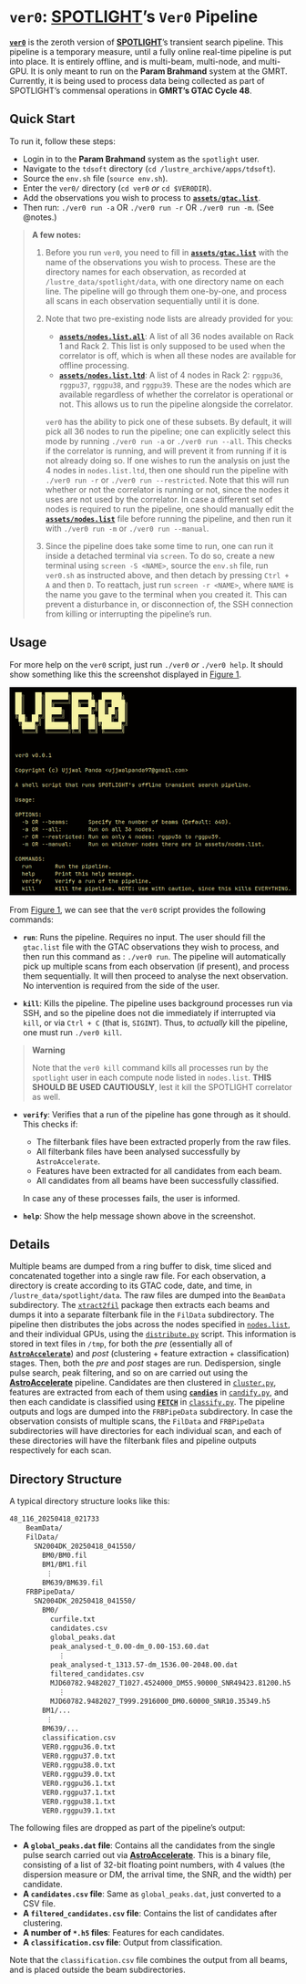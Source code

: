 

# `ver0`: [**SPOTLIGHT**](https://spotlight.ncra.tifr.res.in)’s `Ver0` Pipeline

[**`ver0`**](https://github.com/nsmspotlight/ver0) is the zeroth version
of [**SPOTLIGHT**](https://spotlight.ncra.tifr.res.in)’s transient
search pipeline. This pipeline is a temporary measure, until a fully
online real-time pipeline is put into place. It is entirely offline, and
is multi-beam, multi-node, and multi-GPU. It is only meant to run on the
**Param Brahmand** system at the GMRT. Currently, it is being used to
process data being collected as part of SPOTLIGHT’s commensal operations
in **GMRT’s GTAC Cycle 48**.

## Quick Start

To run it, follow these steps:

-   Login in to the **Param Brahmand** system as the `spotlight` user.
-   Navigate to the `tdsoft` directory
    (`cd /lustre_archive/apps/tdsoft`).
-   Source the `env.sh` file (`source env.sh`).
-   Enter the `ver0/` directory (`cd ver0` *or* `cd $VER0DIR`).
-   Add the observations you wish to process to
    [**`assets/gtac.list`**](./assets/gtac.list).
-   Then run: `./ver0 run -a` OR `./ver0 run -r` OR `./ver0 run -m`.
    (See @notes.)

> ****A few notes**:**
>
> 1.  Before you run `ver0`, you need to fill in
>     [**`assets/gtac.list`**](./assets/gtac.list) with the name of the
>     observations you wish to process. These are the directory names
>     for each observation, as recorded at
>     `/lustre_data/spotlight/data`, with one directory name on each
>     line. The pipeline will go through them one-by-one, and process
>     all scans in each observation sequentially until it is done.
>
> 2.  Note that two pre-existing node lists are already provided for
>     you:
>
>     -   [**`assets/nodes.list.all`**](./assets/nodes.list.all): A list
>         of all 36 nodes available on Rack 1 and Rack 2. This list is
>         only supposed to be used when the correlator is off, which is
>         when all these nodes are available for offline processing.
>     -   [**`assets/nodes.list.ltd`**](./assets/nodes.list.ltd): A list
>         of 4 nodes in Rack 2: `rggpu36`, `rggpu37`, `rggpu38`, and
>         `rggpu39`. These are the nodes which are available regardless
>         of whether the correlator is operational or not. This allows
>         us to run the pipeline alongside the correlator.
>
>     `ver0` has the ability to pick one of these subsets. By default,
>     it will pick all 36 nodes to run the pipeline; one can explicitly
>     select this mode by running `./ver0 run -a` or `./ver0 run --all`.
>     This checks if the correlator is running, and will prevent it from
>     running if it is not already doing so. If one wishes to run the
>     analysis on just the 4 nodes in `nodes.list.ltd`, then one should
>     run the pipeline with `./ver0 run -r` or
>     `./ver0 run --restricted`. Note that this will run whether or not
>     the correlator is running or not, since the nodes it uses are not
>     used by the correlator. In case a different set of nodes is
>     required to run the pipeline, one should manually edit the
>     [**`assets/nodes.list`**](./assets/nodes.list) file before running
>     the pipeline, and then run it with `./ver0 run -m` or
>     `./ver0 run --manual`.
>
> 3.  Since the pipeline does take some time to run, one can run it
>     inside a detached terminal via `screen`. To do so, create a new
>     terminal using `screen -S <NAME>`, source the `env.sh` file, run
>     `ver0.sh` as instructed above, and then detach by pressing
>     `Ctrl + A` and then `D`. To reattach, just run `screen -r <NAME>`,
>     where `NAME` is the name you gave to the terminal when you created
>     it. This can prevent a disturbance in, or disconnection of, the
>     SSH connection from killing or interrupting the pipeline’s run.

## Usage

For more help on the `ver0` script, just run `./ver0` *or*
`./ver0 help`. It should show something like this the screenshot
displayed in <a href="#fig-ver0help" class="quarto-xref">Figure 1</a>.

![](./figures/screenshot1.png)

From <a href="#fig-ver0help" class="quarto-xref">Figure 1</a>, we can
see that the `ver0` script provides the following commands:

-   **`run`**: Runs the pipeline. Requires no input. The user should
    fill the `gtac.list` file with the GTAC observations they wish to
    process, and then run this command as : `./ver0 run`. The pipeline
    will automatically pick up multiple scans from each observation (if
    present), and process them sequentially. It will then proceed to
    analyse the next observation. No intervention is required from the
    side of the user.

-   **`kill`**: Kills the pipeline. The pipeline uses background
    processes run via SSH, and so the pipeline does not die immediately
    if interrupted via `kill`, or via `Ctrl + C` (that is, `SIGINT`).
    Thus, to *actually* kill the pipeline, one must run `./ver0 kill`.

> **Warning**
>
> Note that the `ver0 kill` command kills all processes run by the
> `spotlight` user in each compute node listed in `nodes.list`. **THIS
> SHOULD BE USED CAUTIOUSLY**, lest it kill the SPOTLIGHT correlator as
> well.

-   **`verify`**: Verifies that a run of the pipeline has gone through
    as it should. This checks if:

    -   The filterbank files have been extracted properly from the raw
        files.
    -   All filterbank files have been analysed successfully by
        `AstroAccelerate`.
    -   Features have been extracted for all candidates from each beam.
    -   All candidates from all beams have been successfully classified.

    In case any of these processes fails, the user is informed.

-   **`help`**: Show the help message shown above in the screenshot.

## Details

Multiple beams are dumped from a ring buffer to disk, time sliced and
concatenated together into a single raw file. For each observation, a
directory is create according to its GTAC code, date, and time, in
`/lustre_data/spotlight/data`. The raw files are dumped into the
`BeamData` subdirectory. The
[`xtract2fil`](https://github.com/nsmspotlight/xtract2fil) package then
extracts each beams and dumps it into a separate filterbank file in the
`FilData` subdirectory. The pipeline then distributes the jobs across
the nodes specified in [`nodes.list`](./assets/nodes.list), and their
individual GPUs, using the [`distribute.py`](./scripts/distribute.py)
script. This information is stored in text files in `/tmp`, for both the
*pre* (essentially all of
[**`AstroAccelerate`**](https://github.com/AstroAccelerateOrg/astro-accelerate))
and *post* (clustering + feature extraction + classification) stages.
Then, both the *pre* and *post* stages are run. Dedispersion, single
pulse search, peak filtering, and so on are carried out using the
[**AstroAccelerate**](https://github.com/AstroAccelerateOrg/astro-accelerate)
pipeline. Candidates are then clustered in
[`cluster.py`](./scripts/cluster.py), features are extracted from each
of them using [**`candies`**](https://github.com/astrogewgaw/candies) in
[`candify.py`](./scripts/candify.py), and then each candidate is
classified using [**`FETCH`**](https://github.com/devanshkv/fetch) in
[`classify.py`](./scripts/classify.py). The pipeline outputs and logs
are dumped into the `FRBPipeData` subdirectory. In case the observation
consists of multiple scans, the `FilData` and `FRBPipeData`
subdirectories will have directories for each individual scan, and each
of these directories will have the filterbank files and pipeline outputs
respectively for each scan.

## Directory Structure

A typical directory structure looks like this:

    48_116_20250418_021733
        BeamData/
        FilData/
          SN2004DK_20250418_041550/
            BM0/BM0.fil
            BM1/BM1.fil
             ⋮
            BM639/BM639.fil
        FRBPipeData/
          SN2004DK_20250418_041550/
            BM0/
              curfile.txt
              candidates.csv
              global_peaks.dat
              peak_analysed-t_0.00-dm_0.00-153.60.dat
                ⋮
              peak_analysed-t_1313.57-dm_1536.00-2048.00.dat
              filtered_candidates.csv
              MJD60782.9482027_T1027.4524000_DM55.90000_SNR49423.81200.h5
                ⋮
              MJD60782.9482027_T999.2916000_DM0.60000_SNR10.35349.h5
            BM1/...
             ⋮
            BM639/...
            classification.csv
            VER0.rggpu36.0.txt
            VER0.rggpu37.0.txt
            VER0.rggpu38.0.txt
            VER0.rggpu39.0.txt
            VER0.rggpu36.1.txt
            VER0.rggpu37.1.txt
            VER0.rggpu38.1.txt
            VER0.rggpu39.1.txt

The following files are dropped as part of the pipeline’s output:

-   **A `global_peaks.dat` file**: Contains all the candidates from the
    single pulse search carried out via
    [**AstroAccelerate**](https://github.com/AstroAccelerateOrg/astro-accelerate).
    This is a binary file, consisting of a list of 32-bit floating point
    numbers, with 4 values (the dispersion measure or DM, the arrival
    time, the SNR, and the width) per candidate.
-   **A `candidates.csv` file**: Same as `global_peaks.dat`, just
    converted to a CSV file.
-   **A `filtered_candidates.csv` file**: Contains the list of
    candidates after clustering.
-   **A number of `*.h5` files**: Features for each candidates.
-   **A `classification.csv` file**: Output from classification.

Note that the `classification.csv` file combines the output from all
beams, and is placed outside the beam subdirectories.

